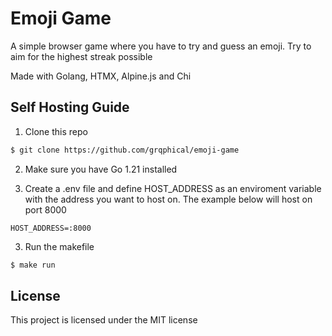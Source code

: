 # Emoji Game

A simple browser game where you have to try and guess an emoji. Try to aim for the highest streak possible

Made with Golang, HTMX, Alpine.js and Chi

## Self Hosting Guide

1. Clone this repo

```bash
$ git clone https://github.com/grqphical/emoji-game
```

2. Make sure you have Go 1.21 installed

3. Create a .env file and define HOST_ADDRESS as an enviroment variable with the address you want to host on. The example below will host on port 8000

```
HOST_ADDRESS=:8000
```

3. Run the makefile

```bash
$ make run
```

## License

This project is licensed under the MIT license
